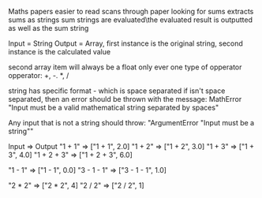 Maths papers easier to read
scans through paper looking for sums
extracts sums as strings
sum strings are evaluated\the evaluated result is outputted as well as the sum string

Input = String
Output = Array, first instance is the original string, second instance is the calculated value

second array item will always be a float
only ever one type of opperator
opperator: +, -. *, /

string has specific format - which is space separated
if isn't space separated, then an error should be thrown with the message: MathError "Input must be a valid mathematical string separated by spaces"

Any input that is not a string should throw: "ArgumentError "Input must be a string""

Input => Output
"1 + 1" => ["1 + 1", 2.0]
"1 + 2" => ["1 + 2", 3.0]
"1 + 3" => ["1 + 3", 4.0]
"1 + 2 + 3" => ["1 + 2 + 3", 6.0]

"1 - 1" => ["1 - 1", 0.0]
"3 - 1 - 1" => ["3 - 1 - 1", 1.0]
 
 "2 * 2" => ["2 * 2", 4]
 "2 / 2" => ["2 / 2", 1]
